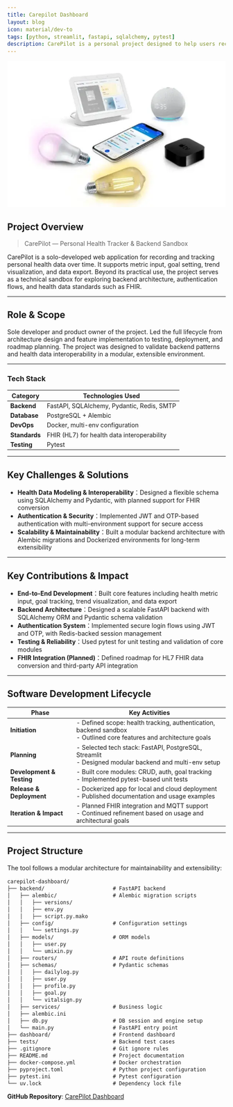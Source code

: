 ```yaml
---
title: Carepilot Dashboard
layout: blog
icon: material/dev-to
tags: [python, streamlit, fastapi, sqlalchemy, pytest]
description: CarePilot is a personal project designed to help users record and track their health data over time. 
---
```

![Image](../assets/images/wiz_smart_lighting.png)


## Project Overview  

> CarePilot — Personal Health Tracker & Backend Sandbox

CarePilot is a solo-developed web application for recording and tracking personal health data over time. It supports metric input, goal setting, trend visualization, and data export. Beyond its practical use, the project serves as a technical sandbox for exploring backend architecture, authentication flows, and health data standards such as FHIR.

---

## Role & Scope  
Sole developer and product owner of the project. Led the full lifecycle from architecture design and feature implementation to testing, deployment, and roadmap planning. The project was designed to validate backend patterns and health data interoperability in a modular, extensible environment.

---

### Tech Stack  

| Category     | Technologies Used                                      |
|--------------|--------------------------------------------------------|
| **Backend**  | FastAPI, SQLAlchemy, Pydantic, Redis, SMTP             |
| **Database** | PostgreSQL + Alembic                                   |
| **DevOps**   | Docker, multi-env configuration                        |
| **Standards**| FHIR (HL7) for health data interoperability            |
| **Testing**  | Pytest                                                 |


---

## Key Challenges & Solutions  

- **Health Data Modeling & Interoperability**：Designed a flexible schema using SQLAlchemy and Pydantic, with planned support for FHIR conversion  
- **Authentication & Security**：Implemented JWT and OTP-based authentication with multi-environment support for secure access  
- **Scalability & Maintainability**：Built a modular backend architecture with Alembic migrations and Dockerized environments for long-term extensibility  

---

## Key Contributions & Impact  

- **End-to-End Development**：Built core features including health metric input, goal tracking, trend visualization, and data export  
- **Backend Architecture**：Designed a scalable FastAPI backend with SQLAlchemy ORM and Pydantic schema validation  
- **Authentication System**：Implemented secure login flows using JWT and OTP, with Redis-backed session management  
- **Testing & Reliability**：Used pytest for unit testing and validation of core modules  
- **FHIR Integration (Planned)**：Defined roadmap for HL7 FHIR data conversion and third-party API integration  

---

## Software Development Lifecycle  

| Phase                   | Key Activities                                                                 |
|-------------------------|--------------------------------------------------------------------------------|
| **Initiation**          | - Defined scope: health tracking, authentication, backend sandbox<br>- Outlined core features and architecture goals |
| **Planning**            | - Selected tech stack: FastAPI, PostgreSQL, Streamlit<br>- Designed modular backend and multi-env setup |
| **Development & Testing** | - Built core modules: CRUD, auth, goal tracking<br>- Implemented pytest-based unit tests |
| **Release & Deployment** | - Dockerized app for local and cloud deployment<br>- Published documentation and usage examples |
| **Iteration & Impact**   | - Planned FHIR integration and MQTT support<br>- Continued refinement based on usage and architectural goals |

---

## Project Structure
The tool follows a modular architecture for maintainability and extensibility:

```
carepilot-dashboard/
├── backend/                      # FastAPI backend
│   ├── alembic/                  # Alembic migration scripts
│   │   ├── versions/
│   │   ├── env.py
│   │   ├── script.py.mako
│   ├── config/                   # Configuration settings
│   │   └── settings.py
│   ├── models/                   # ORM models
│   │   ├── user.py
│   │   └── umixin.py
│   ├── routers/                  # API route definitions
│   ├── schemas/                  # Pydantic schemas
│   │   ├── dailylog.py
│   │   ├── user.py
│   │   ├── profile.py
│   │   ├── goal.py
│   │   └── vitalsign.py
│   ├── services/                 # Business logic
│   ├── alembic.ini
│   ├── db.py                     # DB session and engine setup
│   └── main.py                   # FastAPI entry point
├── dashboard/                    # Frontend dashboard
├── tests/                        # Backend test cases
├── .gitignore                    # Git ignore rules
├── README.md                     # Project documentation
├── docker-compose.yml            # Docker orchestration
├── pyproject.toml                # Python project configuration
├── pytest.ini                    # Pytest configuration
└── uv.lock                       # Dependency lock file

```

**GitHub Repository**: [CarePilot Dashboard](https://github.com/maudes/carepilot-dashboard)

<br>
